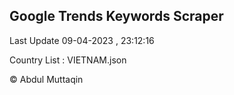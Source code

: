 

## Google Trends Keywords Scraper 
 
Last Update 09-04-2023 , 23:12:16

Country List :
VIETNAM.json



© Abdul Muttaqin 

